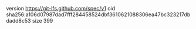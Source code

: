 version https://git-lfs.github.com/spec/v1
oid sha256:a106d07987dad7fff284458524dbf3610621088306ea47bc323217dbdadd8c53
size 399
